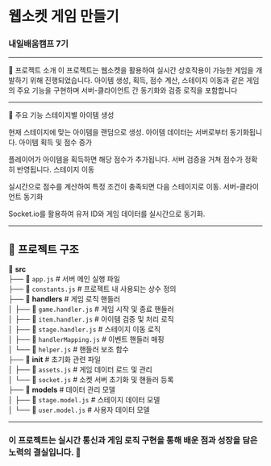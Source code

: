 # 웹소켓 게임 만들기

### 내일배움캠프 7기

---

📖 프로젝트 소개
이 프로젝트는 웹소켓을 활용하여 실시간 상호작용이 가능한 게임을 개발하기 위해 진행되었습니다. 아이템 생성, 획득, 점수 계산, 스테이지 이동과 같은 게임의 주요 기능을 구현하며 서버-클라이언트 간 동기화와 검증 로직을 포함합니다

---

🚀 주요 기능
스테이지별 아이템 생성

현재 스테이지에 맞는 아이템을 랜덤으로 생성.
아이템 데이터는 서버로부터 동기화됩니다.
아이템 획득 및 점수 증가

플레이어가 아이템을 획득하면 해당 점수가 추가됩니다.
서버 검증을 거쳐 점수가 정확히 반영됩니다.
스테이지 이동

실시간으로 점수를 계산하여 특정 조건이 충족되면 다음 스테이지로 이동.
서버-클라이언트 동기화

Socket.io를 활용하여 유저 ID와 게임 데이터를 실시간으로 동기화.


---

## 📂 프로젝트 구조

📁 **src**  
 ├── 📄 `app.js`                # 서버 메인 실행 파일  
 ├── 📄 `constants.js`          # 프로젝트 내 사용되는 상수 정의  
 ├── 📁 **handlers**            # 게임 로직 핸들러  
 │    ├── 📄 `game.handler.js`  # 게임 시작 및 종료 핸들러  
 │    ├── 📄 `item.handler.js`  # 아이템 검증 및 처리 로직  
 │    ├── 📄 `stage.handler.js` # 스테이지 이동 로직  
 │    ├── 📄 `handlerMapping.js` # 이벤트 핸들러 매핑  
 │    └── 📄 `helper.js`        # 핸들러 보조 함수  
 ├── 📁 **init**                # 초기화 관련 파일  
 │    ├── 📄 `assets.js`        # 게임 데이터 로드 및 관리  
 │    └── 📄 `socket.js`        # 소켓 서버 초기화 및 핸들러 등록  
 ├── 📁 **models**              # 데이터 관리 모델  
 │    ├── 📄 `stage.model.js`   # 스테이지 데이터 모델  
 │    └── 📄 `user.model.js`    # 사용자 데이터 모델  


---

### 이 프로젝트는 실시간 통신과 게임 로직 구현을 통해 배운 점과 성장을 담은 노력의 결실입니다. 🚀
